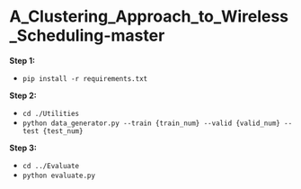 # A_Clustering_Approach_to_Wireless_Scheduling-master

**Step 1:**
- `pip install -r requirements.txt`

**Step 2:**
- `cd ./Utilities`
- `python data_generator.py --train {train_num} --valid {valid_num} --test {test_num}`

**Step 3:**
- `cd ../Evaluate`
- `python evaluate.py`
